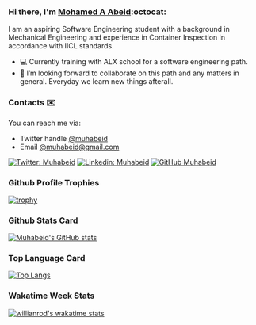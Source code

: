 ### Hi there, I'm [Mohamed A Abeid](https://www.linkedin.com/in/muhabeid/):octocat:

I am an aspiring Software Engineering student with a background in Mechanical Engineering and experience in Container Inspection in accordance with IICL standards. 

- :computer: Currently training with ALX school for a software engineering path. 
- 💞️ I’m looking forward to collaborate on this path and any matters in general. Everyday we learn new things afterall.

### Contacts :envelope:
You can reach me via: 
  - Twitter handle [@muhabeid](https://twitter.com/muhabeid)  
  - Email [@muhabeid@gmail.com](mailto:muhabeid@gmail.com)

[![Twitter: Muhabeid](https://img.shields.io/twitter/follow/muhabeid?style=social)](https://twitter.com/muhabeid)
[![Linkedin: Muhabeid](https://img.shields.io/badge/-muhabeid-blue?style=flat-square&logo=Linkedin&logoColor=white&link=https://www.linkedin.com/in/muhabeid/)](https://www.linkedin.com/in/muhabeid/)
[![GitHub Muhabeid](https://img.shields.io/github/followers/muhabeid?label=follow&style=social)](https://github.com/muhabeid)

### Github Profile Trophies
[![trophy](https://github-profile-trophy.vercel.app/?username=muhabeid&row=2&column=3&margin-w=15&margin-h=15&theme=dark&no-bg=true)](https://github.com/muhabeid/github-profile-trophy)

### Github Stats Card
[![Muhabeid's GitHub stats](https://github-readme-stats.vercel.app/api?username=muhabeid&count_private=true&show_icons=true&theme=dark)](https://github.com/muhabeid/github-readme-stats)

### Top Language Card
[![Top Langs](https://github-readme-stats.vercel.app/api/top-langs/?username=muhabeid&layout=compact)](https://github.com/muhabeid/github-readme-stats)

### Wakatime Week Stats
[![willianrod's wakatime stats](https://github-readme-stats.vercel.app/api/wakatime?username=willianrod)](https://github.com/anuraghazra/github-readme-stats)

<!---
muhabeid/muhabeid is a ✨ special ✨ repository because its `README.md` (this file) appears on your GitHub profile.
You can click the Preview link to take a look at your changes.
--->
